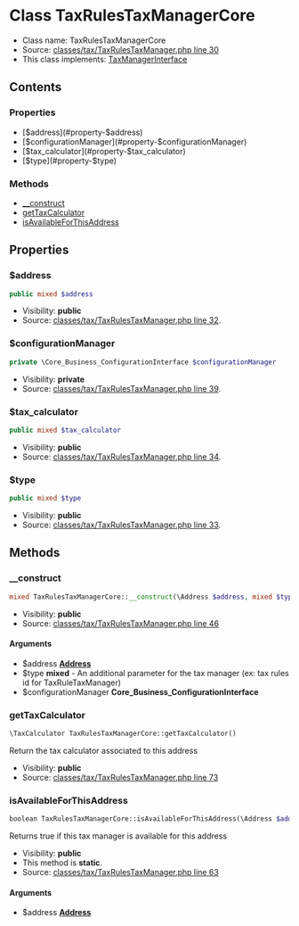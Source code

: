 Class TaxRulesTaxManagerCore
=====================





* Class name: TaxRulesTaxManagerCore
* Source: [classes/tax/TaxRulesTaxManager.php line 30](https://github.com/PrestaShop/PrestaShop/blob/1.6.1.1/classes/tax/TaxRulesTaxManager.php#L30)
* This class implements: [TaxManagerInterface](interface.TaxManagerInterface.md)

Contents
--------


### Properties

* [$address](#property-$address)
* [$configurationManager](#property-$configurationManager)
* [$tax_calculator](#property-$tax_calculator)
* [$type](#property-$type)

### Methods

* [__construct](#method-__construct)
* [getTaxCalculator](#method-getTaxCalculator)
* [isAvailableForThisAddress](#method-isAvailableForThisAddress)




Properties
----------


### <a name="property-$address"></a>$address

```php
public mixed $address
```





* Visibility: **public**
* Source: [classes/tax/TaxRulesTaxManager.php line 32](https://github.com/PrestaShop/PrestaShop/blob/1.6.1.1/classes/tax/TaxRulesTaxManager.php#L32).


### <a name="property-$configurationManager"></a>$configurationManager

```php
private \Core_Business_ConfigurationInterface $configurationManager
```





* Visibility: **private**
* Source: [classes/tax/TaxRulesTaxManager.php line 39](https://github.com/PrestaShop/PrestaShop/blob/1.6.1.1/classes/tax/TaxRulesTaxManager.php#L39).


### <a name="property-$tax_calculator"></a>$tax_calculator

```php
public mixed $tax_calculator
```





* Visibility: **public**
* Source: [classes/tax/TaxRulesTaxManager.php line 34](https://github.com/PrestaShop/PrestaShop/blob/1.6.1.1/classes/tax/TaxRulesTaxManager.php#L34).


### <a name="property-$type"></a>$type

```php
public mixed $type
```





* Visibility: **public**
* Source: [classes/tax/TaxRulesTaxManager.php line 33](https://github.com/PrestaShop/PrestaShop/blob/1.6.1.1/classes/tax/TaxRulesTaxManager.php#L33).


Methods
-------


### <a name="method-__construct"></a>__construct

```php
mixed TaxRulesTaxManagerCore::__construct(\Address $address, mixed $type, \Core_Business_ConfigurationInterface $configurationManager)
```





* Visibility: **public**
* Source: [classes/tax/TaxRulesTaxManager.php line 46](https://github.com/PrestaShop/PrestaShop/blob/1.6.1.1/classes/tax/TaxRulesTaxManager.php#L46)


#### Arguments
* $address **[Address](class.AddressCore.md)**
* $type **mixed** - An additional parameter for the tax manager (ex: tax rules id for TaxRuleTaxManager)
* $configurationManager **Core_Business_ConfigurationInterface**



### <a name="method-getTaxCalculator"></a>getTaxCalculator

```php
\TaxCalculator TaxRulesTaxManagerCore::getTaxCalculator()
```

Return the tax calculator associated to this address



* Visibility: **public**
* Source: [classes/tax/TaxRulesTaxManager.php line 73](https://github.com/PrestaShop/PrestaShop/blob/1.6.1.1/classes/tax/TaxRulesTaxManager.php#L73)




### <a name="method-isAvailableForThisAddress"></a>isAvailableForThisAddress

```php
boolean TaxRulesTaxManagerCore::isAvailableForThisAddress(\Address $address)
```

Returns true if this tax manager is available for this address



* Visibility: **public**
* This method is **static**.
* Source: [classes/tax/TaxRulesTaxManager.php line 63](https://github.com/PrestaShop/PrestaShop/blob/1.6.1.1/classes/tax/TaxRulesTaxManager.php#L63)


#### Arguments
* $address **[Address](class.AddressCore.md)**


